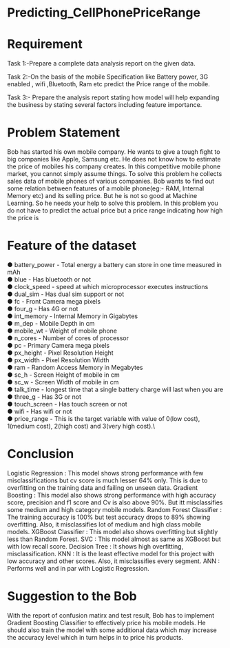 # Predicting_CellPhonePriceRange

# Requirement

Task 1:-Prepare a complete data analysis report on the given data.

Task 2:-On the basis of the mobile Specification like Battery power, 3G enabled , wifi ,Bluetooth, Ram etc predict the Price range of the mobile.

Task 3:- Prepare the analysis report stating how model will help expanding the business by stating several factors including feature importance.


# Problem Statement

Bob has started his own mobile company. He wants to give a tough fight to big companies like Apple, Samsung etc.
He does not know how to estimate the price of mobiles his company creates. In this competitive mobile phone market, you cannot simply assume things. To solve this problem he collects sales data of mobile phones of various companies.
Bob wants to find out some relation between features of a mobile phone(eg:- RAM, Internal Memory etc) and its selling price. But he is not so good at Machine Learning. So he needs your help to solve this problem.
In this problem you do not have to predict the actual price but a price range indicating how high the price is


# Feature of the dataset

●	battery_power - Total energy a battery can store in one time measured in mAh\
●	blue - Has bluetooth or not\
●	clock_speed - speed at which microprocessor executes instructions\
●	dual_sim - Has dual sim support or not\
●	fc - Front Camera mega pixels\
●	four_g - Has 4G or not\
●	int_memory - Internal Memory in Gigabytes\
●	m_dep - Mobile Depth in cm\
●	mobile_wt - Weight of mobile phone\
●	n_cores - Number of cores of processor\
●	pc - Primary Camera mega pixels\
●	px_height - Pixel Resolution Height\
●	px_width - Pixel Resolution Width\
●	ram - Random Access Memory in Megabytes\
●	sc_h - Screen Height of mobile in cm\
●	sc_w - Screen Width of mobile in cm\
●	talk_time - longest time that a single battery charge will last when you are\
●	three_g - Has 3G or not\
●	touch_screen - Has touch screen or not\
●	wifi - Has wifi or not\
●	price_range - This is the target variable with value of 0(low cost), 1(medium cost), 2(high cost) and 3(very high cost).\



# Conclusion
Logistic Regression : This model shows strong performance with few misclassifications but cv score is much lesser 64% only. This is due to overfitting on the training data and failing on unseen data.
Gradient Boosting : This model also shows strong performance with high accuracy score, precision and f1 score and Cv is also above 90%. But itt misclassifies some medium and high category mobile models.
Random Forest Classifier : The training accuracy is 100% but test accuracy drops to 89% showing overfitting. Also, it misclassifies lot of medium and high class mobile models.
XGBoost Classifier : This model also shows overfitting but slightly less than Random Forest.
SVC : This model almost as same as XGBoost but with low recall score.
Decision Tree : It shows high overfitting, misclassification.
KNN : It is the least effective model for this project with low accuracy and other scores. Also, it misclassifies every segment.
ANN : Performs well and in par with Logistic Regression.


# Suggestion to the Bob
With the report of confusion matirx and test result, Bob has to implement Gradient Boosting Classifier to effectively price his mobile models.
He should also train the model with some additional data which may increase the accuracy level which in turn helps in to price his products.

